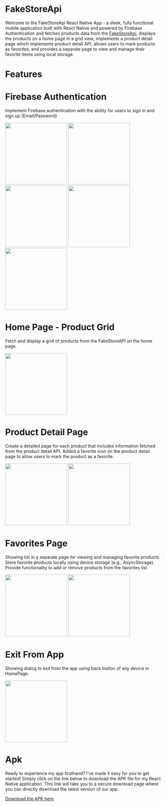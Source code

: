 # FakeStoreApi

Welcome to the FakeStoreApi React Native App - a sleek, fully functional mobile application built with React Native and powered by Firebase Authentication and fetches products data from the <a href ="https://fakestoreapi.com/" > FakeStoreApi</a>, displays the products on a home page in a grid view,
implements a product detail page which implements product detail API, allows users to mark products as favorites, and provides a separate page to view and manage their favorite items using local storage.

# Features

# Firebase Authentication

Implement Firebase authentication with the ability for users to sign in and sign up (Email/Password)

<p>
  <img src="https://github.com/Saruj-chy/FakeStoreApi/blob/main/ss/signin_1.jpg"   width="200" >
  <img src="https://github.com/Saruj-chy/FakeStoreApi/blob/main/ss/signup_1.jpg"   width="200" >
  <img src="https://github.com/Saruj-chy/FakeStoreApi/blob/main/ss/signin_2.jpg"   width="200" >
  <img src="https://github.com/Saruj-chy/FakeStoreApi/blob/main/ss/signin_3.jpg"   width="200" >
  <img src="https://github.com/Saruj-chy/FakeStoreApi/blob/main/ss/signup_2.jpg"   width="200" >
</p>

# Home Page - Product Grid

Fetch and display a grid of products from the FakeStoreAPI on the home page.

<p>
  <img src="https://github.com/Saruj-chy/FakeStoreApi/blob/main/ss/homepage.jpg"   width="200" >
</p>

# Product Detail Page

Create a detailed page for each product that includes information fetched from the product detail API. Added a favorite icon on the product detail page to allow users to mark the product as a favorite.

<p>
  <img src="https://github.com/Saruj-chy/FakeStoreApi/blob/main/ss/productdetails_1.jpg"   width="200" >
  <img src="https://github.com/Saruj-chy/FakeStoreApi/blob/main/ss/productdetails.jpg"   width="200" >
</p>

# Favorites Page

Showing list in a separate page for viewing and managing favorite products. Store favorite products locally using device storage (e.g., AsyncStorage). Provide functionality to add or remove products from the favorites list.

<p>
  <img src="https://github.com/Saruj-chy/FakeStoreApi/blob/main/ss/favourite.jpg"   width="200" >
  <img src="https://github.com/Saruj-chy/FakeStoreApi/blob/main/ss/favourite_remove.jpg"   width="200" >
</p>

# Exit From App

Showing dialog to exit from the app using back button of any device in HomePage.

<p>
  <img src="https://github.com/Saruj-chy/FakeStoreApi/blob/main/ss/signout.jpg"   width="200" >
</p>

# Apk

Ready to experience my app firsthand? I've made it easy for you to get started! Simply click on the link below to download the APK file for my React Native application. This link will take you to a secure download page where you can directly download the latest version of our app.

<p><a href="https://github.com/Saruj-chy/FakeStoreApi/blob/main/apk/release/app-release.apk">Download the APK here</a></p>
